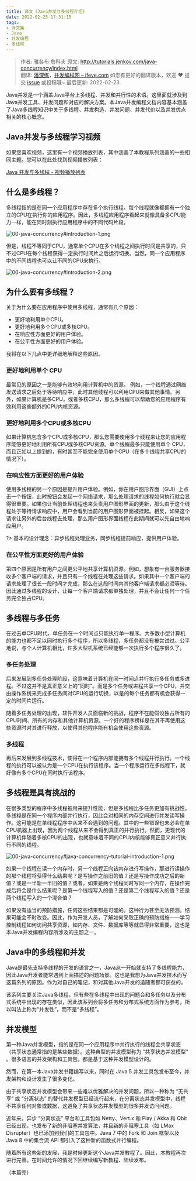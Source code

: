 ```yaml
---
title: 译文《Java并发与多线程介绍》
date: 2022-02-25 17:31:15
tags:
- 译文集
- Java
- 并发编程
- 多线程
---
```


> 作者: 雅各布·詹科夫
> 原文: http://tutorials.jenkov.com/java-concurrency/index.html  
> 翻译: [潘深练](http://www.panshenlian.com)，[并发编程网 – ifeve.com](http://ifeve.com/java-concurrency-thread/) 
> 如您有更好的翻译版本，欢迎 ❤️ 提交 [issue](https://github.com/senlypan/concurrent-programming-docs/issues) 或投稿哦~
> 最后更新: 2022-02-23



Java并发是一个涵盖Java平台上多线程、并发和并行性的术语。这里面就涉及到Java并发工具、并发问题和对应的解决方案。本Java并发编程文档内容基本涵盖了Java多线程知识中关于多线程、并发构造、并发问题、并发代价以及并发优点相关的核心概念。

## Java并发与多线程学习视频

如果您喜欢视频，这里有一个视频播放列表，其中涵盖了本教程系列涵盖的一些相同主题。您可以在此处找到视频播放列表：

[Java 并发与多线程 - 视频播放列表](https://www.youtube.com/playlist?list=PLL8woMHwr36EDxjUoCzboZjedsnhLP1j4)

## 什么是多线程？

多线程指的是在同一个应用程序中存在多个执行线程。每个线程就像都拥有一个独立的CPU在执行你的应用程序。因此，多线程应用程序看起来就像具备多CPU能力一样，能在同时刻执行应用程序中的不同代码片段。

![00-java-concurrency#introduction-1.png](http://tutorials.jenkov.com/images/java-concurrency/introduction-1.png)


但是，线程不等同于CPU，通常单个CPU在多个线程之间执行时间是共享的，只不过CPU在每个线程获得一定执行时间片之后运行切换。当然，同一个应用程序中的不同线程也可以让不同的CPU来执行。

![00-java-concurrency#introduction-2.png](http://tutorials.jenkov.com/images/java-concurrency/introduction-2.png)


## 为什么要有多线程？

关于为什么要在应用程序中使用多线程，通常有几个原因：

- 更好地利用单个CPU。
- 更好地利用多个CPU或多核CPU。
- 在响应性方面更好的用户体验。
- 在公平性方面更好的用户体验。

我将在以下几点中更详细地解释这些原因。

### 更好地利用单个 CPU

最常见的原因之一是能够有效地利用计算机中的资源。 例如，一个线程通过网络发送请求之后处于等待响应中，此时其他线程可以利用CPU来做其他事情。另外，如果计算机是多CPU，或者多核CPU，那么多线程可以帮助您的应用程序有效利用这些额外的CPU内核资源。

### 更好地利用多个CPU或多核CPU

如果计算机包含多个CPU或多核CPU，那么您需要使用多个线程来让您的应用程序能够更好地利用所有CPU或多核CPU资源。单个线程最多只能使用单个 CPU，而且正如以上提到的，有时甚至不能完全使用单个CPU（在多个线程共享CPU的情况下）。

### 在响应性方面更好的用户体验

使用多线程的另一个原因是提升用户体验。例如，你在用户图形界面（GUI）上点击一个按钮，此时按钮会发起一个网络请求，那么处理请求的线程如何执行就会显得很重要。如果你让当前处理线程也来负责用户图形界面的更新，那么由于这个线程处于等待请求响应中，用户会看到当前的用户图形界面被挂起。相反，如果这个请求让另外的后台线程去处理，那么用户图形界面线程在此期间就可以先自由地响应用户。

?> 基本的设计理念：异步线程处理业务，同步线程提前响应，提供用户体验。

### 在公平性方面更好的用户体验

第四个原因是所有用户之间更公平地共享计算机资源。例如，想象有一台服务器接收多个客户端的请求，并且只有一个线程在处理这些请求。如果其中一个客户端的请求处理了很长一段时间才完成，那么在这段时间内其他客户端请求都必须等待。因此通过多线程的设计，让每一个客户端请求都单独处理，并且不会让任何一个任务完全独占CPU。

## 多线程与多任务

在过去单CPU时代，单任务在一个时间点只能执行单一程序。大多数小型计算机的能力也都不足以同时执行多个程序，所以多线程、多任务都没有被尝试过。公平地说，与个人计算机相比，许多大型机系统已经能够一次执行多个程序很久了。

### 多任务处理

后来发展到多任务处理阶段，这意味着计算机在同一时间点并行执行多任务或多进程。不过这并不是真正意义上的“同时”。而是多个任务或进程共享一个CPU，并交由操作系统来完成多任务间对CPU的运行切换，以是的每个任务都有机会获得一定的时间片运行。

随着多任务处理的出现，软件开发人员面临新的挑战，程序不在能假设独占所有的CPU时间、所有的内存和其他计算机资源。一个好的程序榜样是在其不再使用这些资源时对其进行释放，以使得其他程序能有机会使用这些资源。

### 多线程

再后来发展到多线程技术，使得在一个程序内部能拥有多个线程并行执行。一个线程的执行可以被认为是一个CPU在执行该程序。当一个程序运行在多线程下，就好像有多个CPU在同时执行该程序。


## 多线程是具有挑战的

在很多类型的程序中多线程被用来提升性能，但是多线程比多任务更加有挑战性。多线程是在同一个程序内部并行执行，因此会对相同的内存空间进行并发读写操作。这可能是在单线程程序中从来不会遇到的问题。其中的一些错误也未必会在单CPU机器上出现，因为两个线程从来不会得到真正的并行执行。然而，更现代的计算机伴随着多核CPU的出现，也就意味着不同的CPU内核能够真正意义并行执行不同的线程。

![00-java-concurrency#java-concurrency-tutorial-introduction-1.png](http://tutorials.jenkov.com/images/java-concurrency/java-concurrency-tutorial-introduction-1.png)


如果一个线程在读一个内存时，另一个线程正向该内存进行写操作，那进行读操作的那个线程将获得什么结果呢？是写操作之前旧的值？还是写操作成功之后的新值？或是一半新一半旧的值？或者，如果是两个线程同时写同一个内存，在操作完成后将会是什么结果呢？是第一个线程写入的值？还是第二个线程写入的值？还是两个线程写入的一个混合值？

如果没有适当的预防措施，任何这些结果都是可能的。这种行为甚至无法预测。结果可能会不时改变。因此，作为开发人员，了解如何采取正确的预防措施——学习控制线程如何访问共享资源，如内存、文件、数据库等等就显得非常重要，这也是本Java并发编程内容所涉及的主题之一。

## Java中的多线程和并发

Java是最先支持多线程的开发的语言之一，Java从一开始就支持了多线程能力，因此Java开发者能常遇到上面描述的问题场景。这也是我想为Java并发技术而写这篇系列的原因。作为对自己的笔记，和对其他Java开发的追随者都可获益的。

该系列主要关注Java多线程，但有些在多线程中出现的问题会和多任务以及分布式系统中出现的存在类似，因此该系列会将多任务和分布式系统方面作为参考，所以叫法上称为“并发性”，而不是“多线程”。

## 并发模型

第一种Java并发模型，指的是在同一个应用程序中并行执行的线程会共享状态（共享状态通常指的是某些数据）。这种典型的并发模型称为 “共享状态并发模型” 。很多语言的并发架构和工具包，都是基于这种并发模型设计的。

然而，在第一本Java并发书籍编写以来，同时在 Java 5 并发工具包发布至今，并发架构和设计发生了很多变化。

由于共享状态并发模型会带来一些难以优雅解决的并发问题，所以一种称为 “无共享” 或 “分离状态” 的替代并发模型已经流行起来，在分离状态并发模型中，线程不共享任何对象或数据，这避免了共享状态并发模型的很多并发访问问题。

近年来，异步 “分离状态” 平台和工具包如 Netty、Vert.x 和 Play / Akka 和 Qbit 已经出现，也发布了新的非阻塞并发算法，并且新的非阻塞工具（如 LMax Disrupter）也已添加到我们的工具包中。Java 7 中的 Fork 和 Join 框架以及 Java 8 中的集合流 API 都引入了这种新的函数式并行编程。

随着所有这些新的发展，我是时候更新这个Java并发教程了。因此，本教程再次进行完善。在时间允许的情况下回继续编写新教程、陆续发布。

（本篇完）

